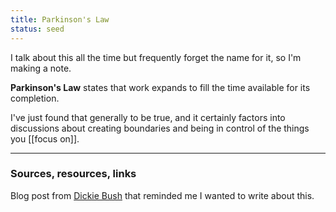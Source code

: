 ```yaml
---
title: Parkinson's Law
status: seed
---
```


I talk about this all the time but frequently forget the name for it, so I'm making a note.

**Parkinson's Law** states that work expands to fill the time available for its completion.

I've just found that generally to be true, and it certainly factors into discussions about creating boundaries and being in control of the things you [[focus on]].

---
### Sources, resources, links

Blog post from [Dickie Bush](https://www.dickiebush.com/articles/parkinsons) that reminded me I wanted to write about this.